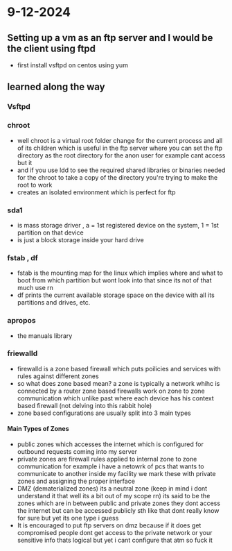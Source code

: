 # 9-12-2024

## Setting up a vm as an ftp server and I would be the client using ftpd

- first install vsftpd on centos using yum 

## learned along the way

### Vsftpd

### chroot
- well chroot is a virtual root folder change for the current process and all of its children which is useful in the ftp server where you can set the ftp directory as the root directory for the anon user for example cant access but it
- and if you use ldd to see the required shared libraries or binaries needed for the chroot to take a copy of the directory you're trying to make the root to work
- creates an isolated environment which is perfect for ftp


### sda1
- is mass storage driver , a = 1st registered device on the system, 1 = 1st partition on that device
- is just a block storage inside your hard drive
### fstab , df 
- fstab is the mounting map for the linux which implies where and what to boot from which partition but wont look into that since its not of that much use rn 
- df prints the current available storage space on the device with all its partitions and drives, etc.
### apropos
- the manuals library
### friewalld
- firewalld is a zone based firewall which puts poilicies and services with rules against different zones
- so what does zone based mean? a zone is typically a network whihc is connected by a router zone based firewalls work on zone to zone communication which unlike past where each device has his context based firewall (not delving into this rabbit hole)
- zone based configurations are usually split into 3 main types 
#### Main Types of Zones
- public zones which accesses the internet which is configured for outbound requests coming into my server 
- private zones are firewall rules applied to internal zone to zone communication for example i have a netowrk of pcs that wants to communicate to another inside my facility we mark these with private zones and assigning the proper interface
- DMZ (dematerialized zones) its a neutral zone (keep in mind i dont understand it that well its a bit out of my scope rn) its said to be the zones which are in between public and private zones they dont access the internet but can be accessed publicly sth like that dont really know for sure but yet its one type i guess
- It is encouraged to put ftp servers on dmz because if it does get compromised people dont get access to the private network or your sensitive info thats logical but yet i cant configure that atm so fuck it
